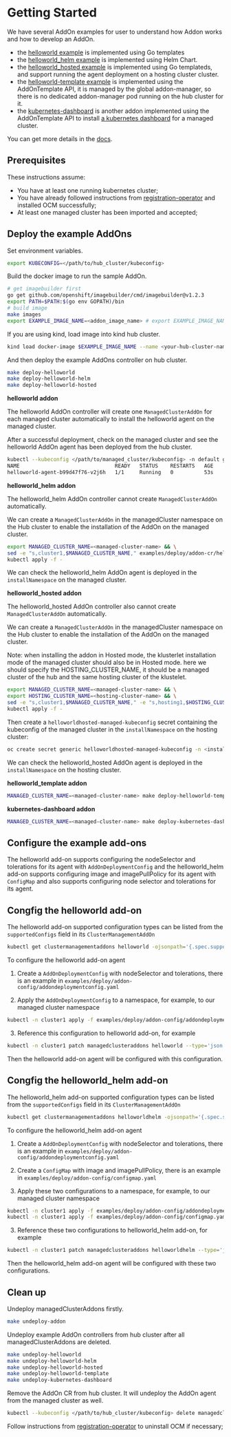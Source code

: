 
# Getting Started

We have several AddOn examples for user to understand how Addon works and how to develop an AddOn.

- the [helloworld example](helloworld) is implemented using Go templates
- the [helloworld_helm example](helloworld_helm) is implemented using Helm Chart.
- the [helloworld_hosted example](helloworld_hosted) is implemented using Go templateds, and support running the agent
  deployment on a hosting cluster cluster.
- the [helloworld-template example](deplpy/addon/helloworld-template) is implemented using the AddOnTemplate API, it
  is managed by the global addon-manager, so there is no dedicated addon-manager pod running on the hub cluster for it.
- the [kubernetes-dashboard](deplpy/addon/kubernetes-dashboard) is another addon implemented using the AddOnTemplate API
  to install [a kubernetes dashboard](https://kubernetes.io/docs/tasks/access-application-cluster/web-ui-dashboard/)
  for a managed cluster.

You can get more details in the [docs](../docs).

## Prerequisites

These instructions assume:

- You have at least one running kubernetes cluster;
- You have already followed instructions from [registration-operator](https://github.com/open-cluster-management-io/registration-operator) and installed OCM successfully;
- At least one managed cluster has been imported and accepted;

## Deploy the example AddOns
Set environment variables.
```sh
export KUBECONFIG=</path/to/hub_cluster/kubeconfig>
```

Build the docker image to run the sample AddOn.
```sh
# get imagebuilder first
go get github.com/openshift/imagebuilder/cmd/imagebuilder@v1.2.3
export PATH=$PATH:$(go env GOPATH)/bin
# build image
make images
export EXAMPLE_IMAGE_NAME=<addon_image_name> # export EXAMPLE_IMAGE_NAME=quay.io/open-cluster-management/addon-examples:latest
```

If you are using kind, load image into kind hub cluster.
```sh
kind load docker-image $EXAMPLE_IMAGE_NAME --name <your-hub-cluster-name> # kind load docker-image  $EXAMPLE_IMAGE_NAME --name cluster1
```

And then deploy the example AddOns controller on hub cluster.
```sh
make deploy-helloworld
make deploy-helloworld-helm
make deploy-helloworld-hosted
```

**helloworld addon**

The helloworld AddOn controller will create one `ManagedClusterAddOn` for each managed cluster automatically to install
the helloworld agent on the managed cluster.

After a successful deployment, check on the managed cluster and see the helloworld AddOn agent has been deployed from
the hub cluster.
```sh
kubectl --kubeconfig </path/to/managed_cluster/kubeconfig> -n default get pods
NAME                               READY   STATUS    RESTARTS   AGE
helloworld-agent-b99d47f76-v2j6h   1/1     Running   0          53s
```

**helloworld_helm addon**

The helloworld_helm AddOn controller cannot create `ManagedClusterAddOn` automatically.

We can create a `ManagedClusterAddOn` in the managedCluster namespace on the Hub cluster to enable the installation of
the AddOn on the managed cluster.
```sh
export MANAGED_CLUSTER_NAME=<managed-cluster-name> && \
sed -e "s,cluster1,$MANAGED_CLUSTER_NAME," examples/deploy/addon-cr/helloworld_helm_addon_cr.yaml | \
kubectl apply -f -
```

We can check the helloworld_helm AddOn agent is deployed in the `installNamespace` on the managed cluster. 

**helloworld_hosted addon**

The helloworld_hosted AddOn controller also cannot create `ManagedClusterAddOn` automatically.

We can create a `ManagedClusterAddOn` in the managedCluster namespace on the Hub cluster to enable the installation of
the AddOn on the managed cluster.

Note: when installing the addon in Hosted mode, the klusterlet installation mode of the managed cluster should also be
in Hosted mode. here we should specify the HOSTING_CLUSTER_NAME, it should be a managed cluster of the hub and the same
hosting cluster of the klustelet.

```sh
export MANAGED_CLUSTER_NAME=<managed-cluster-name> && \
export HOSTING_CLUSTER_NAME=<hosting-cluster-name> && \
sed -e "s,cluster1,$MANAGED_CLUSTER_NAME," -e "s,hosting1,$HOSTING_CLUSTER_NAME," examples/deploy/addon-cr/helloworld_hosted_addon_cr.yaml | \
kubectl apply -f -
```

Then create a `helloworldhosted-managed-kubeconfig` secret containing the kubeconfig of the managed cluster in the
`installNamespace` on the hosting cluster:

```sh
oc create secret generic helloworldhosted-managed-kubeconfig -n <installNamespace> --from-file=kubeconfig=<managed-cluster-kubeconfig-file>
```

We can check the helloworld_hosted AddOn agent is deployed in the `installNamespace` on the hosting cluster.

**helloworld_template addon**

```sh
MANAGED_CLUSTER_NAME=<managed-cluster-name> make deploy-helloworld-template
```

**kubernetes-dashboard addon**

```sh
MANAGED_CLUSTER_NAME=<managed-cluster-name> make deploy-kubernetes-dashboard
```

## Configure the example add-ons

The helloworld add-on supports configuring the nodeSelector and tolerations for its agent with `AddOnDeploymentConfig` and the helloworld_helm add-on supports configuring image and imagePullPolicy for its agent with `ConfigMap` and also supports configuring node selector and tolerations for its agent.

## Congfig the helloworld add-on

The helloworld add-on supported configuration types can be listed from the `supportedConfigs` field in its `ClusterManagementAddOn`
```sh
kubectl get clustermanagementaddons helloworld -ojsonpath='{.spec.supportedConfigs}'
```

To configure the helloworld add-on agent

1. Create a `AddOnDeploymentConfig` with nodeSelector and tolerations, there is an example in `examples/deploy/addon-config/addondeploymentconfig.yaml`

2. Apply the `AddOnDeploymentConfig` to a namespace, for example, to our managed cluster namespace
```sh
kubectl -n cluster1 apply -f examples/deploy/addon-config/addondeploymentconfig.yaml
```

3. Reference this configuration to helloworld add-on, for example
```sh
kubectl -n cluster1 patch managedclusteraddons helloworld --type='json' -p='[{\"op\":\"add\", \"path\":\"/spec/configs\", \"value\":[{\"group\":\"addon.open-cluster-management.io\",\"resource\":\"addondeploymentconfigs\",\"namespace\":\"cluster1\",\"name\":\"deploy-config\"}]}]'
```

Then the helloworld add-on agent will be configured with this configuration.

## Congfig the helloworld_helm add-on

The helloworld_helm add-on supported configuration types can be listed from the `supportedConfigs` field in its `ClusterManagementAddOn`
```sh
kubectl get clustermanagementaddons helloworldhelm -ojsonpath='{.spec.supportedConfigs}'
```

To configure the helloworld_helm add-on agent

1. Create a `AddOnDeploymentConfig` with nodeSelector and tolerations, there is an example in `examples/deploy/addon-config/addondeploymentconfig.yaml`

2. Create a `ConfigMap` with image and imagePullPolicy, there is an example in `examples/deploy/addon-config/configmap.yaml`

2. Apply these two configurations to a namespace, for example, to our managed cluster namespace
```sh
kubectl -n cluster1 apply -f examples/deploy/addon-config/addondeploymentconfig.yaml
kubectl -n cluster1 apply -f examples/deploy/addon-config/configmap.yaml
```

3. Reference these two configurations to helloworld_helm add-on, for example
```sh
kubectl -n cluster1 patch managedclusteraddons helloworldhelm --type='json' -p='[{\"op\":\"add\", \"path\":\"/spec/configs\", \"value\":[{\"group\":\"addon.open-cluster-management.io\",\"resource\":\"addondeploymentconfigs\",\"namespace\":\"cluster1\",\"name\":\"deploy-config\"},{\"resource\":\"configmaps\",\"namespace\":\"cluster1\",\"name\":\"image-config\"}]}]'
```

Then the helloworld_helm add-on agent will be configured with these two configurations.

## Clean up
Undeploy managedClusterAddons firstly.
```sh
make undeploy-addon
```

Undeploy example AddOn controllers from hub cluster after all managedClusterAddons are deleted.
```sh
make undeploy-helloworld
make undeploy-helloworld-helm
make undeploy-helloworld-hosted
make undeploy-helloworld-template
make undeploy-kubernetes-dashboard
```

Remove the AddOn CR from hub cluster. It will undeploy the AddOn agent from the managed cluster as well.
```sh
kubectl --kubeconfig </path/to/hub_cluster/kubeconfig> delete managedclusteraddons -n <managed_cluster_name> helloworld
```

Follow instructions from [registration-operator](https://github.com/open-cluster-management-io/registration-operator) to uninstall OCM if necessary;
